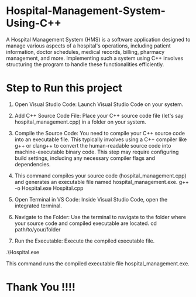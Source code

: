 # Hospital-Management-System-Using-C++
A Hospital Management System (HMS) is a software application designed to manage various aspects of a hospital's operations, including patient information, doctor schedules, medical records, billing, pharmacy management, and more. Implementing such a system using C++ involves structuring the program to handle these functionalities efficiently.

# Step to Run this project
1) Open Visual Studio Code: Launch Visual Studio Code on your system.

2) Add C++ Source Code File: Place your C++ source code file (let's say hospital_management.cpp) in a folder on your system.

3) Compile the Source Code: You need to compile your C++ source code into an executable file. This typically involves using a C++ compiler like g++ or clang++ to convert the human-readable source code into machine-executable binary code. This step may require configuring build settings, including any necessary compiler flags and dependencies.

4) This command compiles your source code (hospital_management.cpp) and generates an executable file named hospital_management.exe.
   g++ -o Hospital.exe Hospital.cpp

5) Open Terminal in VS Code: Inside Visual Studio Code, open the integrated terminal.

6) Navigate to the Folder: Use the terminal to navigate to the folder where your source code and compiled executable are located.
cd path/to/your/folder

7) Run the Executable: Execute the compiled executable file.

.\Hospital.exe

This command runs the compiled executable file hospital_management.exe.

# Thank You !!!!
